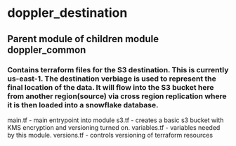 # doppler_destination

## Parent module of children module doppler_common
### Contains terraform files for the S3 destination. This is currently us-east-1. The destination verbiage is used to represent the final location of the data. It will flow into the S3 bucket here from another region(source) via cross region replication where it is then loaded into a snowflake database.

main.tf - main entrypoint into module
s3.tf - creates a basic s3 bucket with KMS encryption and versioning turned on.
variables.tf - variables needed by this module.
versions.tf - controls versioning of terraform resources

